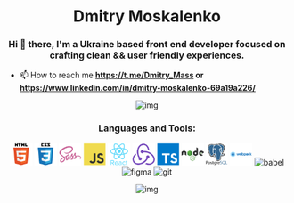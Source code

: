 <h1 align="center">Dmitry Moskalenko</h1>
<h3 align="center">Hi 👋 there, I'm a Ukraine based front end developer focused on crafting clean && user friendly experiences.</h3>

- 📫 How to reach me **https://t.me/Dmitry_Mass or https://www.linkedin.com/in/dmitry-moskalenko-69a19a226/**

<p align="center"> <img src="https://images.unsplash.com/photo-1554306274-f23873d9a26c?ixlib=rb-1.2.1&ixid=MnwxMjA3fDB8MHxwaG90by1wYWdlfHx8fGVufDB8fHx8&auto=format&fit=crop&w=2070&q=80" alt="img"
       /> </p>

<h3 align="center">Languages and Tools:</h3>
<p align="center"> <img src="https://raw.githubusercontent.com/devicons/devicon/master/icons/html5/html5-original-wordmark.svg"
      alt="html5" width="40" height="40" />
    <img src="https://raw.githubusercontent.com/devicons/devicon/master/icons/css3/css3-original-wordmark.svg"
      alt="css3" width="40" height="40" />
    <img src="https://raw.githubusercontent.com/devicons/devicon/master/icons/sass/sass-original.svg" alt="sass"
      width="40" height="40" />
    <img src="https://raw.githubusercontent.com/devicons/devicon/master/icons/javascript/javascript-original.svg"
      alt="javascript" width="40" height="40" />
    <img src="https://raw.githubusercontent.com/devicons/devicon/master/icons/react/react-original-wordmark.svg"
      alt="react" width="40" height="40" />
    <img src="https://raw.githubusercontent.com/devicons/devicon/master/icons/redux/redux-original.svg" alt="redux"
      width="40" height="40" />
    <img src="https://raw.githubusercontent.com/devicons/devicon/master/icons/typescript/typescript-original.svg"
      alt="typescript" width="40" height="40" />
    <img src="https://raw.githubusercontent.com/devicons/devicon/master/icons/nodejs/nodejs-original-wordmark.svg"
      alt="nodejs" width="40" height="40" />
    <img
      src="https://raw.githubusercontent.com/devicons/devicon/master/icons/postgresql/postgresql-original-wordmark.svg"
      alt="postgresql" width="40" height="40" />
    <img
      src="https://raw.githubusercontent.com/devicons/devicon/d00d0969292a6569d45b06d3f350f463a0107b0d/icons/webpack/webpack-original-wordmark.svg"
      alt="webpack" width="40" height="40" />
    <img src="https://www.vectorlogo.zone/logos/babeljs/babeljs-icon.svg" alt="babel" width="40" height="40" />
    <img src="https://www.vectorlogo.zone/logos/figma/figma-icon.svg" alt="figma" width="40" height="40" />
    <img src="https://www.vectorlogo.zone/logos/git-scm/git-scm-icon.svg" alt="git" width="40" height="40" />
 </p>
<p align="center"><img src="https://images.unsplash.com/photo-1627399270231-7d36245355a9?ixlib=rb-1.2.1&ixid=MnwxMjA3fDB8MHxwaG90by1wYWdlfHx8fGVufDB8fHx8&auto=format&fit=crop&w=774&q=80" alt="img" /></p>
